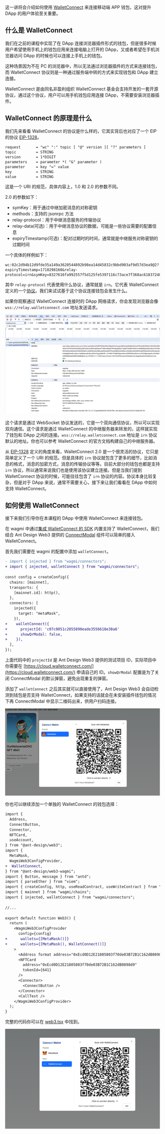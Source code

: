 这一讲将会介绍如何使用 [WalletConnect](https://walletconnect.com/) 来连接移动端 APP 钱包，这对提升 DApp 的用户体验至关重要。

## 什么是 WalletConnect

我们在之前的课程中实现了在 DApp 连接浏览器插件形式的钱包，但是很多时候用户希望使用手机上的钱包应用来连接电脑上打开的 DApp，又或者希望在手机浏览器访问 DApp 的时候也可以连接上手机上的钱包。

这种场景因为不在 PC 的浏览器中，所以无法通过浏览器插件的方式来连接钱包，而 WalletConnect 协议则是一种通过服务端中转的方式来实现钱包和 DApp 建立连接。

WalletConnect 是由同名非盈利组织 WalletConnect 基金会支持开发的一套开源协议，通过这个协议，用户可以用手机钱包应用连接 DApp，不需要安装浏览器插件。

## WalletConnect 的原理是什么

我们先来看看 WalletConnect 的协议是什么样的，它其实背后也对应了一个 EIP 的协议 [EIP-1328](https://eips.ethereum.org/EIPS/eip-1328)。

```
request       = "wc" ":" topic [ "@" version ][ "?" parameters ]
topic         = STRING
version       = 1*DIGIT
parameters    = parameter *( "&" parameter )
parameter     = key "=" value
key           = STRING
value         = STRING
```

这是一个 URI 的规范，具体内容上，1.0 和 2.0 的参数不同。

2.0 的参数如下：

- symKey：用于通过中继加密消息的对称密钥
- methods：支持的 jsonrpc 方法
- relay-protocol：用于中继消息服务的传输协议
- relay-data(可选)：用于中继消息协议的数据，可能是一些协议需要的配置信息
- expiryTimestamp(可选)：配对过期时的时间，通常就是中继服务对称密钥的过期时间

一个具体的样例如下：

```
wc:02c2d94b12d9fde35a149a3620544892b98ea14d45832c9bbd903af9d57d3ea9@2?expiryTimestamp=1710298160&relay-protocol=irn&symKey=8327616fa992557f5d125fe5397116c73ace7f368ac6183724052b1bcb917414
```

其中 `relay-protocol` 代表使用什么协议，通常就是 `irn`。它代表 WalletConnect 定义的一个[协议](https://specs.walletconnect.com/2.0/specs/servers/relay/relay-server-rpc)。我们来试试基于这个协议连接钱包会发生什么。

如果你观察通过 WalletConnect 连接时的 DApp 网络请求，你会发现浏览器会像 `wss://relay.walletconnect.com` 地址发送请求。

![wallet](./img/walletnetwork.png)

这个请求是通过 WebSocket 协议发送的，它是一个双向通信协议，所以可以实现双向通信。这个请求是通过 WalletConnect 的中继服务器来转发的，这样就实现了钱包和 DApp 之间的连接。`wss://relay.walletconnect.com` 地址是 `irn` 协议默认的地址。你也可以参考 WalletConnect 的官方文档构建自己的中继服务器。

从 [EIP-1328](https://eips.ethereum.org/EIPS/eip-1328) 定义的角度来看，WalletConnect 2.0 是一个很灵活的协议，它只是简单定义了一个 URI 的规范。但是具体的 `irn` 协议就包含了更多的细节，比如消息的格式，消息的加密方式，消息的传输协议等等。目前大部分的钱包也都是支持 `irn` 协议，所以通常来说我们也是使用该协议建立连接。但是当我们提到 WalletConnect 协议的时候，可能往往包含了 `irn` 协议的内容。协议本身比较复杂，但是对于 DApp 来说，通常不需要关心，接下来让我们看看在 DApp 中如何支持 WalletConnect。

## 如何使用 WalletConnect

接下来我们引导你在本课程的 DApp 中使用 WalletConnect 来连接钱包。

在 wagmi 中通过[集成 WalletConnect 的 SDK](https://wagmi.sh/core/api/connectors/walletConnect) 内置支持了 WalletConnect，我们结合 Ant Design Web3 提供的 [ConnectModal](https://web3.ant.design/components/connect-modal-cn) 组件可以简单的接入 WalletConnect。

首先我们需要在 wagmi 的配置中添加 `walletConnect`。

```diff
- import { injected } from "wagmi/connectors";
+ import { injected, walletConnect } from "wagmi/connectors";

const config = createConfig({
  chains: [mainnet],
  transports: {
    [mainnet.id]: http(),
  },
  connectors: [
    injected({
      target: "metaMask",
    }),
+    walletConnect({
+      projectId: 'c07c0051c2055890eade3556618e38a6'
+      showQrModal: false,
+    }),
  ],
});
```

上面代码中的 `projectId` 是 Ant Design Web3 提供的测试项目 ID，实际项目中你需要在 [https://cloud.walletconnect.com/](https://cloud.walletconnect.com/) 申请自己的 ID。`showQrModal` 配置是为了关闭 ConnectModal 的默认弹窗，避免出现重复的弹窗。

添加了 `walletConnect` 之后其实就可以直接使用了，Ant Design Web3 会自动检测到钱包是否支持 WalletConnect，如果支持的话就会在未安装插件钱包的情况下再 ConnectModal 中显示二维码出来，供用户扫码连接。

![walletqrcode](./img/walletqrcode.png)

你也可以继续添加一个单独的 WalletConnect 的钱包选择：

```diff
import {
  Address,
  ConnectButton,
  Connector,
  NFTCard,
  useAccount,
} from "@ant-design/web3";
import {
  MetaMask,
  WagmiWeb3ConfigProvider,
+  WalletConnect,
} from "@ant-design/web3-wagmi";
import { Button, message } from "antd";
import { parseEther } from "viem";
import { createConfig, http, useReadContract, useWriteContract } from "wagmi";
import { mainnet } from "wagmi/chains";
import { injected, walletConnect } from "wagmi/connectors";

//...

export default function Web3() {
  return (
    <WagmiWeb3ConfigProvider
      config={config}
+      wallets={[MetaMask()]}
+      wallets={[MetaMask(), WalletConnect()]}
    >
      <Address format address="0xEcd0D12E21805803f70de03B72B1C162dB0898d9" />
      <NFTCard
        address="0xEcd0D12E21805803f70de03B72B1C162dB0898d9"
        tokenId={641}
      />
      <Connector>
        <ConnectButton />
      </Connector>
      <CallTest />
    </WagmiWeb3ConfigProvider>
  );
}
```

完整的代码你可以在 [web3.tsx](./web3.tsx) 中找到。

![walletconnect](./img/walletconnect.png)
